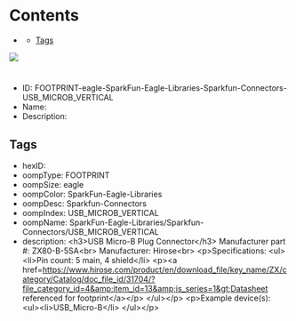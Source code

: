 



Contents
========

* [](#)
	* [Tags](#tags)
  
![][im]
# 

- ID: FOOTPRINT-eagle-SparkFun-Eagle-Libraries-Sparkfun-Connectors-USB_MICROB_VERTICAL
- Name: 
- Description: 

## Tags

- hexID: 
- oompType: FOOTPRINT
- oompSize: eagle
- oompColor: SparkFun-Eagle-Libraries
- oompDesc: Sparkfun-Connectors
- oompIndex: USB_MICROB_VERTICAL
- oompName: SparkFun-Eagle-Libraries/Sparkfun-Connectors/USB_MICROB_VERTICAL
- description: &lt;h3&gt;USB Micro-B Plug Connector&lt;/h3&gt;
Manufacturer part #: ZX80-B-5SA&lt;br&gt;
Manufacturer: Hirose&lt;br&gt;
&lt;p&gt;Specifications:
&lt;ul&gt;&lt;li&gt;Pin count: 5 main, 4 shield&lt;/li&gt;
&lt;p&gt;&lt;a href=https://www.hirose.com/product/en/download_file/key_name/ZX/category/Catalog/doc_file_id/31704/?file_category_id=4&amp;item_id=13&amp;is_series=1&gt;Datasheet referenced for footprint&lt;/a&gt;&lt;/p&gt;
&lt;/ul&gt;&lt;/p&gt;
&lt;p&gt;Example device(s):
&lt;ul&gt;&lt;li&gt;USB_Micro-B&lt;/li&gt;
&lt;/ul&gt;&lt;/p&gt;



[im]: image.png
